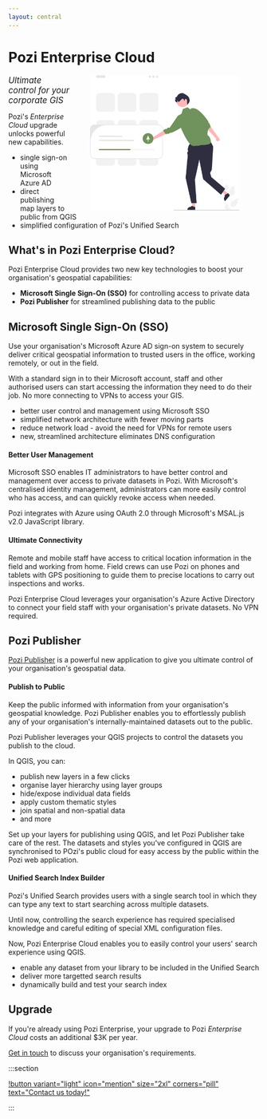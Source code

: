 ```yaml
---
layout: central
---
```


# Pozi Enterprise Cloud

<img src="/static/img/undraw/undraw_os_upgrade_re_r0qa.svg" alt="" style="float:right;width:300px;margin:0px 40px;">

<big>*Ultimate control for your corporate GIS*</big>

Pozi's *Enterprise Cloud* upgrade unlocks powerful new capabilities.

- single sign-on using Microsoft Azure AD
- direct publishing map layers to public from QGIS
- simplified configuration of Pozi's Unified Search

## What's in Pozi Enterprise Cloud?

Pozi Enterprise Cloud provides two new key technologies to boost your organisation's geospatial capabilities:

- **Microsoft Single Sign-On (SSO)** for controlling access to private data
- **Pozi Publisher** for streamlined publishing data to the public

## Microsoft Single Sign-On (SSO)

Use your organisation's Microsoft Azure AD sign-on system to securely deliver critical geospatial information to trusted users in the office, working remotely, or out in the field.

With a standard sign in to their Microsoft account, staff and other authorised users can start accessing the information they need to do their job. No more connecting to VPNs to access your GIS.

- better user control and management using Microsoft SSO
- simplified network architecture with fewer moving parts
- reduce network load - avoid the need for VPNs for remote users
- new, streamlined architecture eliminates DNS configuration

#### Better User Management

Microsoft SSO enables IT administrators to have better control and management over access to private datasets in Pozi. With Microsoft's centralised identity management, administrators can more easily control who has access, and can quickly revoke access when needed.

Pozi integrates with Azure using OAuth 2.0 through Microsoft's MSAL.js v2.0 JavaScript library.

#### Ultimate Connectivity

Remote and mobile staff have access to critical location information in the field and working from home. Field crews can use Pozi on phones and tablets with GPS positioning to guide them to precise locations to carry out inspections and works.

Pozi Enterprise Cloud leverages your organisation's Azure Active Directory to connect your field staff with your organisation's private datasets. No VPN required.

## Pozi Publisher

[Pozi Publisher](/publisher/) is a powerful new application to give you ultimate control of your organisation's geospatial data.

#### Publish to Public

Keep the public informed with information from your organisation's geospatial knowledge. Pozi Publisher enables you to effortlessly publish any of your organisation's internally-maintained datasets out to the public.

Pozi Publisher leverages your QGIS projects to control the datasets you publish to the cloud.

In QGIS, you can:

- publish new layers in a few clicks
- organise layer hierarchy using layer groups
- hide/expose individual data fields
- apply custom thematic styles
- join spatial and non-spatial data
- and more

Set up your layers for publishing using QGIS, and let Pozi Publisher take care of the rest. The datasets and styles you've configured in QGIS are synchronised to POzi's public cloud for easy access by the public within the Pozi web application.

#### Unified Search Index Builder

Pozi's Unified Search provides users with a single search tool in which they can type any text to start searching across multiple datasets.

Until now, controlling the search experience has required specialised knowledge and careful editing of special XML configuration files.

Now, Pozi Enterprise Cloud enables you to easily control your users' search experience using QGIS.

- enable any dataset from your library to be included in the Unified Search
- deliver more targetted search results
- dynamically build and test your search index

## Upgrade

If you're already using Pozi Enterprise, your upgrade to Pozi *Enterprise Cloud* costs an additional $3K per year.

[Get in touch](/contact/) to discuss your organisation's requirements.

:::section

[!button variant="light" icon="mention" size="2xl" corners="pill" text="Contact us today!"](/contact/)

:::
